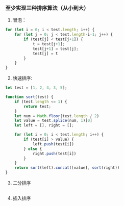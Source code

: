 ### 至少实现三种排序算法（从小到大）

1. 冒泡：

```javascript
for (let i = 0; i < test.length; i++) {
    for (let j = 0; j < test.length-i-1; j++) {
        if (test[j] < test[j+1]) {
            t = test[j+1];
            test[j+1] = test[j];
            test[j] = t
        }
    }
}
```
2. 快速排序:

```javascript
let test = [1, 2, 4, 3, 5];

function sort(test) {
    if (test.length <= 1) {
        return test;
    }
    let num = Math.floor(test.length / 2)
    let value = test.splice(num, 1)[0]
    let left = [], right = [];

    for (let i = 0; i < test.length; i++) {
        if (test[i] > value) {
            left.push(test[i])
        } else {
            right.push(test[i])
        }
    }
    return sort(left).concat([value], sort(right))
}
```

3. 二分排序

```javascript

```

4. 插入排序

```javascript


```
